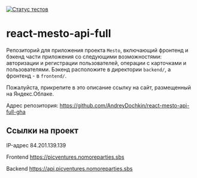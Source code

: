 [![Статус тестов](../../actions/workflows/tests.yml/badge.svg)](../../actions/workflows/tests.yml)

# react-mesto-api-full
Репозиторий для приложения проекта `Mesto`, включающий фронтенд и бэкенд части приложения со следующими возможностями: авторизации и регистрации пользователей, операции с карточками и пользователями. Бэкенд расположите в директории `backend/`, а фронтенд - в `frontend/`. 
  
Пожалуйста, прикрепите в это описание ссылку на сайт, размещенный на Яндекс.Облаке.

Адрес репозитория: https://github.com/AndreyDochkin/react-mesto-api-full-gha

## Ссылки на проект

IP-адрес 84.201.139.139

Frontend https://picventures.nomoreparties.sbs

Backend https://api.picventures.nomoreparties.sbs
